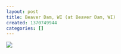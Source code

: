 ```yaml
---
layout: post
title: Beaver Dam, WI (at Beaver Dam, WI)
created: 1370749944
categories: []
---
```

<img src="http://24.media.tumblr.com/565489d95f74bc168956f7d7c1c2976d/tumblr_mo3xfcmiBG1rsr8w3o1_500.jpg"/><br/><br/>
